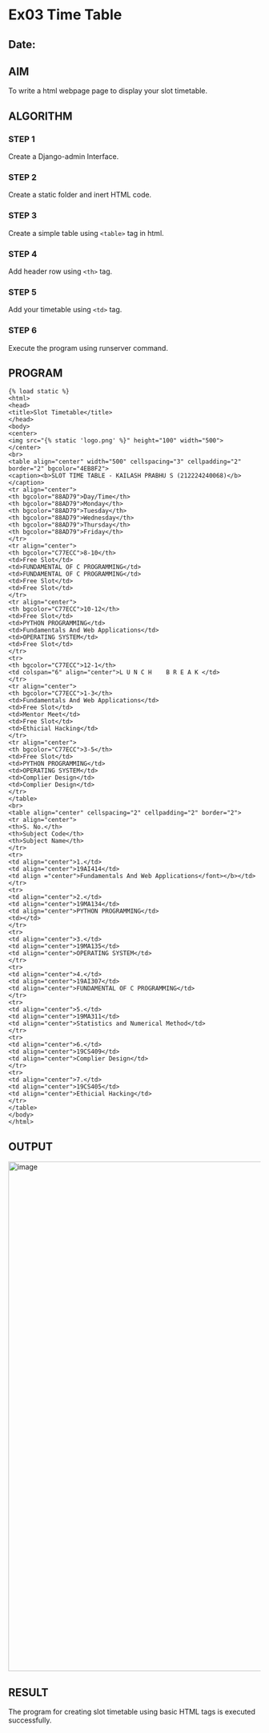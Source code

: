 # Ex03 Time Table
## Date:

## AIM
To write a html webpage page to display your slot timetable.

## ALGORITHM
### STEP 1
Create a Django-admin Interface.

### STEP 2
Create a static folder and inert HTML code.

### STEP 3
Create a simple table using ```<table>``` tag in html.

### STEP 4
Add header row using ```<th>``` tag.

### STEP 5
Add your timetable using ```<td>``` tag.

### STEP 6
Execute the program using runserver command.

## PROGRAM

```
{% load static %}
<html>
<head>
<title>Slot Timetable</title>
</head>
<body>
<center>
<img src="{% static 'logo.png' %}" height="100" width="500">
</center>
<br>
<table align="center" width="500" cellspacing="3" cellpadding="2" border="2" bgcolor="4EB8F2">
<caption><b>SLOT TIME TABLE - KAILASH PRABHU S (212224240068)</b></caption>
<tr align="center">
<th bgcolor="88AD79">Day/Time</th>
<th bgcolor="88AD79">Monday</th>
<th bgcolor="88AD79">Tuesday</th>
<th bgcolor="88AD79">Wednesday</th>
<th bgcolor="88AD79">Thursday</th>
<th bgcolor="88AD79">Friday</th>
</tr>
<tr align="center">
<th bgcolor="C77ECC">8-10</th>
<td>Free Slot</td>
<td>FUNDAMENTAL OF C PROGRAMMING</td>
<td>FUNDAMENTAL OF C PROGRAMMING</td>
<td>Free Slot</td>
<td>Free Slot</td>
</tr>
<tr align="center">
<th bgcolor="C77ECC">10-12</th>
<td>Free Slot</td>
<td>PYTHON PROGRAMMING</td>
<td>Fundamentals And Web Applications</td>
<td>OPERATING SYSTEM</td>
<td>Free Slot</td>
</tr>
<tr>
<th bgcolor="C77ECC">12-1</th>
<td colspan="6" align="center">L U N C H    B R E A K </td>
</tr>
<tr align="center">
<th bgcolor="C77ECC">1-3</th>
<td>Fundamentals And Web Applications</td>
<td>Free Slot</td>
<td>Mentor Meet</td>
<td>Free Slot</td>
<td>Ethicial Hacking</td>
</tr>
<tr align="center">
<th bgcolor="C77ECC">3-5</th>
<td>Free Slot</td>
<td>PYTHON PROGRAMMING</td>
<td>OPERATING SYSTEM</td>
<td>Complier Design</td>
<td>Complier Design</td>
</tr>
</table>
<br>
<table align="center" cellspacing="2" cellpadding="2" border="2">
<tr align="center">
<th>S. No.</th>
<th>Subject Code</th>
<th>Subject Name</th>
</tr>
<tr>
<td align="center">1.</td>
<td align="center">19AI414</td>
<td align ="center">Fundamentals And Web Applications</font></b></td>
</tr>
<tr>
<td align="center">2.</td>
<td align="center">19MA134</td>
<td align="center">PYTHON PROGRAMMING</td>
<td></td>
</tr>
<tr>
<td align="center">3.</td>
<td align="center">19MA135</td>
<td align="center">OPERATING SYSTEM</td>
</tr>
<tr>
<td align="center">4.</td>
<td align="center">19AI307</td>
<td align="center">FUNDAMENTAL OF C PROGRAMMING</td>
</tr>
<tr>
<td align="center">5.</td>
<td align="center">19MA311</td>
<td align="center">Statistics and Numerical Method</td>
</tr>
<tr>
<td align="center">6.</td>
<td align="center">19CS409</td>
<td align="center">Complier Design</td>
</tr>
<tr>
<td align="center">7.</td>
<td align="center">19CS405</td>
<td align="center">Ethicial Hacking</td>
</tr>
</table>
</body>
</html>
```


## OUTPUT

<img width="1912" height="1016" alt="image" src="https://github.com/user-attachments/assets/1bf92487-684a-44a5-b92c-c36cf11efdca" />



## RESULT
The program for creating slot timetable using basic HTML tags is executed successfully.
